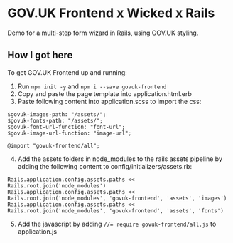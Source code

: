 GOV.UK Frontend x Wicked x Rails
================================

Demo for a multi-step form wizard in Rails, using GOV.UK styling.

How I got here
--------------

To get GOV.UK Frontend up and running:

1. Run `npm init -y` and `npm i --save govuk-frontend`
2. Copy and paste the page template into application.html.erb
3. Paste following content into application.scss to import the css:

```
$govuk-images-path: "/assets/";
$govuk-fonts-path: "/assets/";
$govuk-font-url-function: "font-url";
$govuk-image-url-function: "image-url";

@import "govuk-frontend/all";
```

4. Add the assets folders in node_modules to the rails assets pipeline by adding the following content to config/initializers/assets.rb:

```
Rails.application.config.assets.paths << Rails.root.join('node_modules')
Rails.application.config.assets.paths << Rails.root.join('node_modules', 'govuk-frontend', 'assets', 'images')
Rails.application.config.assets.paths << Rails.root.join('node_modules', 'govuk-frontend', 'assets', 'fonts')

```

5. Add the javascript by adding `//= require govuk-frontend/all.js` to application.js